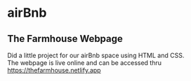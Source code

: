 # airBnb

## The Farmhouse Webpage

Did a little project for our airBnb space using HTML and CSS.  
The webpage is live online and can be accessed thru https://thefarmhouse.netlify.app


